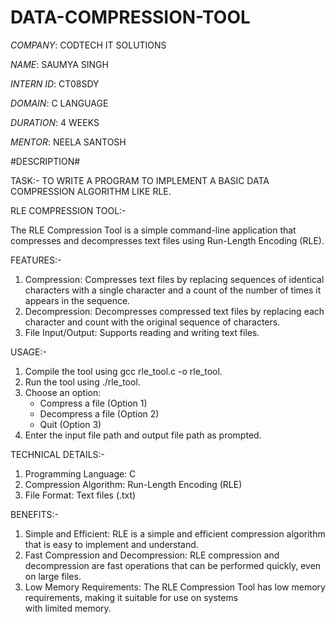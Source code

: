 # DATA-COMPRESSION-TOOL

*COMPANY*: CODTECH IT SOLUTIONS

*NAME*: SAUMYA SINGH

*INTERN ID*: CT08SDY

*DOMAIN*: C LANGUAGE

*DURATION*: 4 WEEKS

*MENTOR*: NEELA SANTOSH

#DESCRIPTION#

TASK:- TO WRITE A PROGRAM TO IMPLEMENT A BASIC DATA COMPRESSION ALGORITHM LIKE RLE.

RLE COMPRESSION TOOL:-

The RLE Compression Tool is a simple command-line application that compresses and decompresses text files using Run-Length Encoding (RLE).

FEATURES:-

1. Compression: Compresses text files by replacing sequences of identical characters with a single character and a count of the number of times it appears in the sequence.
2. Decompression: Decompresses compressed text files by replacing each character and count with the original sequence of characters.
3. File Input/Output: Supports reading and writing text files.

USAGE:-

1. Compile the tool using gcc rle_tool.c -o rle_tool.
2. Run the tool using ./rle_tool.
3. Choose an option:
    - Compress a file (Option 1)
    - Decompress a file (Option 2)
    - Quit (Option 3)
4. Enter the input file path and output file path as prompted.

TECHNICAL DETAILS:-

1. Programming Language: C
2. Compression Algorithm: Run-Length Encoding (RLE)
3. File Format: Text files (.txt)

BENEFITS:-

1. Simple and Efficient: RLE is a simple and efficient compression algorithm that is easy to implement and understand.
2. Fast Compression and Decompression: RLE compression and decompression are fast operations that can be performed quickly, even on large files.
3. Low Memory Requirements: The RLE Compression Tool has low memory requirements, making it suitable for use on systems with limited memory.
